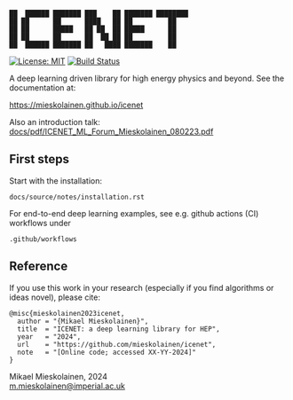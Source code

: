 ```
██  ██████ ███████ ███    ██ ███████ ████████
██ ██      ██      ████   ██ ██         ██   
██ ██      █████   ██ ██  ██ █████      ██   
██ ██      ██      ██  ██ ██ ██         ██   
██  ██████ ███████ ██   ████ ███████    ██   
```
[![License: MIT](https://img.shields.io/badge/License-MIT-yellow.svg)](https://opensource.org/licenses/MIT)
[![Build Status](https://github.com/mieskolainen/icenet/actions/workflows/icenet-install-test.yml/badge.svg)](https://github.com/mieskolainen/icenet/actions)

A deep learning driven library for high energy physics and beyond. See the documentation at:

https://mieskolainen.github.io/icenet

Also an introduction talk: [docs/pdf/ICENET_ML_Forum_Mieskolainen_080223.pdf](docs/pdf/ICENET_ML_Forum_Mieskolainen_080223.pdf)

## First steps

Start with the installation:

```
docs/source/notes/installation.rst
```

For end-to-end deep learning examples, see e.g. github actions (CI) workflows under
```
.github/workflows
```

## Reference

If you use this work in your research (especially if you find algorithms or ideas novel), please cite:
```
@misc{mieskolainen2023icenet,
  author = "{Mikael Mieskolainen}",
  title  = "ICENET: a deep learning library for HEP",
  year   = "2024",
  url    = "https://github.com/mieskolainen/icenet",
  note   = "[Online code; accessed XX-YY-2024]"
}
```


Mikael Mieskolainen, 2024 \
m.mieskolainen@imperial.ac.uk

